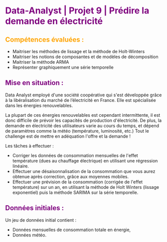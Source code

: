 # <font color="purple">Data-Analyst | Projet 9 | Prédire la demande en électricité</font>

## <font color="orange">Compétences évaluées :</font>
- Maitriser les méthodes de lissage et la méthode de Holt-Winters
- Maitriser les notions de composantes et de modèles de décomposition
- Maitriser la méthode ARMA
- Représenter graphiquement une série temporelle

## <font color="purple">Mise en situation :</font>
Data Analyst employé d'une société coopérative qui s'est développée grâce à la libéralisation du marché de l’électricité en France. Elle est spécialisée dans les énergies renouvelables.

La plupart de ces énergies renouvelables est cependant intermittente, il est donc difficile de prévoir les capacités de production d'électricité. De plus, la demande en électricité des utilisateurs varie au cours du temps, et dépend de paramètres comme la météo (température, luminosité, etc.) Tout le challenge est de mettre en adéquation l'offre et la demande !

Les tâches à effectuer :
- Corriger les données de consommation mensuelles de l'effet température (dues au chauffage électrique) en utilisant une régression linéaire.
- Effectuer une désaisonnalisation de la consommation que vous aurez obtenue après correction, grâce aux moyennes mobiles.
- Effectuer une prévision de la consommation (corrigée de l'effet température) sur un an, en utilisant la méthode de Holt Winters (lissage exponentiel) puis la méthode SARIMA sur la série temporelle. 

## <font color="purple">Données initiales :</font>
Un jeu de données initial contient :

- Données mensuelles de consommation totale en énergie,
- Données météo.
